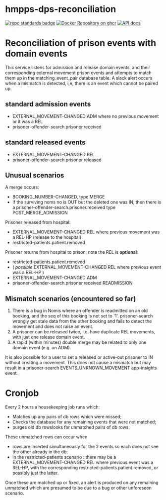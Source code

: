 # hmpps-dps-reconciliation

[![repo standards badge](https://img.shields.io/badge/endpoint.svg?&style=flat&logo=github&url=https%3A%2F%2Foperations-engineering-reports.cloud-platform.service.justice.gov.uk%2Fapi%2Fv1%2Fcompliant_public_repositories%2Fhmpps-dps-reconciliation)](https://operations-engineering-reports.cloud-platform.service.justice.gov.uk/public-report/hmpps-dps-reconciliation "Link to report")
[![Docker Repository on ghcr](https://img.shields.io/badge/ghcr.io-repository-2496ED.svg?logo=docker)](https://ghcr.io/ministryofjustice/hmpps-dps-reconciliation)
[![API docs](https://img.shields.io/badge/API_docs_-view-85EA2D.svg?logo=swagger)](https://hmpps-dps-reconciliation-dev.hmpps.service.justice.gov.uk/webjars/swagger-ui/index.html?configUrl=/v3/api-docs)

# Reconciliation of prison events with domain events

This service listens for admission and release domain events, and their corresponding external movement prison events and 
attempts to match them up in the matching_event_pair database table. A slack alert occurs when
a mismatch is detected, i,e, there is an event which cannot be paired up.

## standard admission events

- EXTERNAL_MOVEMENT-CHANGED ADM where no previous movement or it was a REL
- prisoner-offender-search.prisoner.received

## standard released events

- EXTERNAL_MOVEMENT-CHANGED REL
- prisoner-offender-search.prisoner.released

## Unusual scenarios

A merge occurs:

- BOOKING_NUMBER-CHANGED, type MERGE
- If the surviving noms no is OUT but the deleted one was IN, then there is a prisoner-offender-search.prisoner.received type POST_MERGE_ADMISSION 

Prisoner released from hospital:

- EXTERNAL_MOVEMENT-CHANGED REL where previous movement was a REL-HP (release to the hospital)
- restricted-patients.patient.removed

Prisoner returns from hospital to prison; note the REL is **optional**:

- restricted-patients.patient.removed
- ( *possible* EXTERNAL_MOVEMENT-CHANGED REL where previous event was a REL-HP )
- EXTERNAL_MOVEMENT-CHANGED ADM
- prisoner-offender-search.prisoner.received READMISSION

## Mismatch scenarios (encountered so far)

1. There is a bug in Nomis where an offender is readmitted on an old booking, and
the seq of this booking is not set to '1'. prisoner-search wrongly get stale data from the other booking and fails
to detect the movement and does not raise an event.
1. A prisoner can be released twice, i.e. have duplicate REL movements, with just one release domain event.
1. A rapid (within minutes) double merge may be related to only one domain event (e.g. an ADM).

It is also possible for a user to set a released or active-out prisoner to IN without creating a movement. This does not cause a mismatch but may result in a prisoner-search EVENTS_UNKNOWN_MOVEMENT app-insights event.
 

# Cronjob

Every 2 hours a housekeeping job runs which:
- Matches up any pairs of db rows which were missed;
- Checks the database for any remaining events that were not matched;
- purges old db rowslooks for unmatched pairs of db rows.

These unmatched rows can occur when
- rows are inserted simultaneously for the 2 events so each does not see the other already in the db;
- in the restricted-patients scenario : there may be a EXTERNAL_MOVEMENT-CHANGED REL where previous event was a REL-HP,
with the corresponding restricted-patients.patient.removed, or possibly just the latter.

Once these are matched up or fixed, an alert is produced on any remaining unmatched which are presumed
to be due to a bug or other unforeseen scenario.

